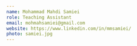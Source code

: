 ```yaml
---
name: Mohammad Mahdi Samiei
role: Teaching Assistant
email: mohmahsamiei@gmail.com
website: https://www.linkedin.com/in/mmsamiei/
photo: samiei.jpg
---
```

